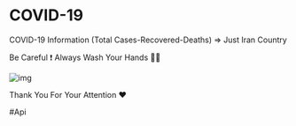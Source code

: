 # COVID-19
COVID-19 Information (Total Cases-Recovered-Deaths) => Just Iran Country 


Be Careful ❗
Always Wash Your Hands 🖐🏻

![img](https://s4.uupload.ir/files/covid-19_information_iran_u2cg.png)

Thank You For Your Attention ❤

#Api
